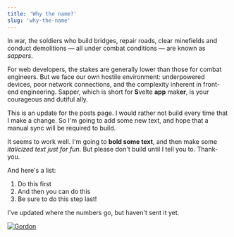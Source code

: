 ```yaml
---
title: 'Why the name?'
slug: 'why-the-name'
---
```


In war, the soldiers who build bridges, repair roads, clear minefields and conduct demolitions — all under combat conditions — are known as _sappers_.

For web developers, the stakes are generally lower than those for combat engineers. But we face our own hostile environment: underpowered devices, poor network connections, and the complexity inherent in front-end engineering. Sapper, which is short for **S**velte **app** mak**er**, is your courageous and dutiful ally.

This is an update for the posts page. I would rather not build every time that I make a change. So I'm going to add some new text, and hope that a manual sync will be required to build.

It seems to work well. I'm going to **bold some text**, and then make some *italicized text just for fun*. But please don't build until I tell you to. Thank-you.

And here's a list:

 1. Do this first
 2. And then you can do this
 3. Be sure to do this step last!

I've updated where the numbers go, but haven't sent it yet.

<!-- and this is a comment -->

[![Gordon](http://img.youtube.com/vi/mhDJNfV7hjk/0.jpg)](http://www.youtube.com/watch?v=mhDJNfV7hjk 'https://i.ytimg.com/vi/mhDJNfV7hjk/hq720.jpg?sqp=-oaymwEcCOgCEMoBSFXyq4qpAw4IARUAAIhCGAFwAcABBg==&rs=AOn4CLAuYirNSwShmrxBMG9fexNm6xveRg')

<img src="/images/431-1024x1024.jpg"
     alt=""
 />
<!--stackedit_data:
eyJoaXN0b3J5IjpbLTEzODQ1NTE4NDksLTU1NDg5NTE1MiwtMT
k4MzQ5ODM3OSwtMTQxODE5NDgwLDE3MTQxOTEyOTksLTIxMjc4
NTA2NDRdfQ==
-->